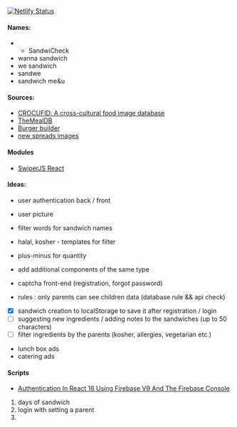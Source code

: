 [![Netlify Status](https://api.netlify.com/api/v1/badges/aa8334a3-9466-4b4f-95bb-c3208808f24c/deploy-status)](https://app.netlify.com/sites/incredible-quokka-c8fcd9/deploys)

#### Names:

-   -   SandwiCheck
-   wanna sandwich
-   we sandwich
-   sandwe
-   sandwich me&u

#### Sources:

-   [CROCUFID: A cross-cultural food image database](https://osf.io/5jtqx/)
-   [TheMealDB](https://www.themealdb.com/api.php)
-   [Burger builder](https://lidlburgerbuilder.ie/gallery)
-   [new spreads images](https://croftersorganic.com/product/just-fruit-apricot/)

#### Modules

-   [SwiperJS React](https://swiperjs.com/react)

#### Ideas:

-   user authentication back / front
-   user picture
-   filter words for sandwich names
-   halal, kosher - templates for filter
-   plus-minus for quantity
-   add additional components of the same type
-   captcha front-end (registration, forgot password)

-   rules : only parents can see children data (database rule && api check)
-   [x] sandwich creation to localStorage to save it after registration / login
-   [ ] suggesting new ingredients / adding notes to the sandwiches (up to 50 characters)
-   [ ] filter ingredients by the parents (kosher, allergies, vegetarian etc.)
-   lunch box ads
-   catering ads

#### Scripts

-   [Authentication In React 18 Using Firebase V9 And The Firebase Console](https://blog.openreplay.com/authentication-in-react-18-using-firebase-v9/)

1. days of sandwich
2. login with setting a parent
3.
